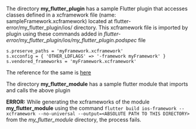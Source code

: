 The directory **my_flutter_plugin** has a sample Flutter plugin that accesses classes defined in a xcframework file (name: sampleFramework.xcframework) located at flutter-error/my_flutter_plugin/ios/ directory. This xcframework file is imported by plugin using these commands added in _flutter-error/my_flutter_plugin/ios/my_flutter_plugin.podspec_ file

```s.preserve_paths = 'myFramework.xcframework'```    
```s.xcconfig = { 'OTHER_LDFLAGS' => '-framework myFramework' }```      
```s.vendored_frameworks = 'myFramework.xcframework'```

The reference for the same is [here](https://github.com/flutter/flutter/issues/17978#issuecomment-392717702)

The directory **my_flutter_module** has a sample flutter module that imports and calls the above plugin

**ERROR:** While generating the xcframeworks of the module **my_flutter_module** using the command ```flutter build ios-framework --xcframework --no-universal --output=<ABSOLUTE PATH TO THIS DIRECTORY>``` from the _my_flutter_module_ directory, the process fails.
